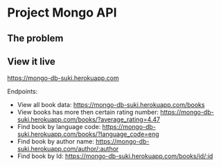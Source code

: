 # Project Mongo API


## The problem



## View it live

https://mongo-db-suki.herokuapp.com

Endpoints: 
- View all book data:  https://mongo-db-suki.herokuapp.com/books
- View books has more then certain rating number: https://mongo-db-suki.herokuapp.com/books/?average_rating=4.47
- Find book by language code: https://mongo-db-suki.herokuapp.com/books/?language_code=eng
- Find book by author name: https://mongo-db-suki.herokuapp.com/author/:author
- Find book by Id: https://mongo-db-suki.herokuapp.com/books/id/:id
